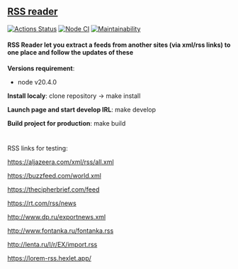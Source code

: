 ## [RSS reader](https://frontend-project-11-tau-seven.vercel.app/)
[![Actions Status](https://github.com/Bobronaud/frontend-project-11/workflows/hexlet-check/badge.svg)](https://github.com/Bobronaud/frontend-project-11/actions)
[![Node CI](https://github.com/Bobronaud/frontend-project-11/actions/workflows/my-action.yml/badge.svg)](https://github.com/Bobronaud/frontend-project-11/actions/workflows/my-action.yml)
[![Maintainability](https://api.codeclimate.com/v1/badges/e0ff04d293740b49bf4e/maintainability)](https://codeclimate.com/github/Bobronaud/frontend-project-11/maintainability)

#### RSS Reader let you extract a feeds from another sites (via xml/rss links) to one place and follow the updates of these

**Versions requirement**:
- node v20.4.0
  
**Install localy**: clone repository -> make install

**Launch page and start develop IRL**: make develop

**Build project for production**: make build
#

RSS links for testing:

https://aljazeera.com/xml/rss/all.xml

https://buzzfeed.com/world.xml

https://thecipherbrief.com/feed

https://rt.com/rss/news

http://www.dp.ru/exportnews.xml

http://www.fontanka.ru/fontanka.rss

http://lenta.ru/l/r/EX/import.rss

https://lorem-rss.hexlet.app/
